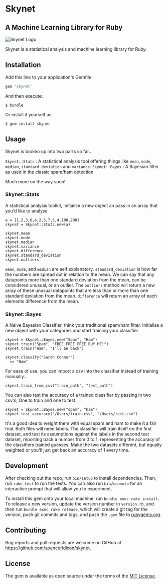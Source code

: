# Skynet
## A Machine Learning Library for Ruby

![Skynet Logo](https://theaviationist.com/wp-content/uploads/2013/03/Skynet.jpg)

Skynet is a statistical analysis and machine learning library for Ruby.

## Installation

Add this line to your application's Gemfile:

```ruby
gem 'skynet'
```

And then execute:

    $ bundle

Or install it yourself as:

    $ gem install skynet

## Usage

Skynet is broken up into two parts so far...

`Skynet::Stats` : A statistical analysis tool offering things like `mean`, `mode`, `median`, `standard_deviation` and `variance`.
`Skynet::Bayes` : A Bayesian filter as used in the classic spam/ham detection

Much more on the way soon!

### Skynet::Stats

A statistical analysis toolkit, initialise a new object an pass in an array that you'd like to analyse

```
a = [1,2,3,6,4,2,5,7,5,4,100,200]
skynet = Skynet::Stats.new(a)

skynet.mean
skynet.mode
skynet.median
skynet.variance
skynet.difference
skynet.standard_deviation
skynet.outliers
```

`mean`, `mode`, and `median` are self explanatory. `standard_deviation` is how far the numbers are spread out in relation to the mean. We can say that any datapoints more than one standard deviation from the mean, can be considered unusual, or an outlier. The `outliers` method will return a new array of these unusual datapoints that are less than or more than one standard deviation from the mean. `difference` will return an array of each elements difference from the mean.

### Skynet::Bayes

A Naive Bayesian Classifier, think your traditional spam/ham filter. Initialise a new object with your categories and start training your classifier

```
skynet = Skynet::Bayes.new("Spam", "Ham")
skynet.train("Spam", "FREE FREE FREE BUY ME!")
skynet.train("Ham", "I'll be back")

skynet.classify("Sarah Connor")
  => "Ham"
```
For ease of use, you can import a csv into the classifier instead of training manually...
```
skynet.train_from_csv("train_path", "test_path")
```
You can also test the accuracy of a trained classifier by passing in two csv's; One to train and one to test.

```
skynet = Skynet::Bayes.new("spam", "ham")
skynet.test_accuracy("/Users/train.csv", "/Users/test.csv")
```

It's a good idea to weight them with equal spam and ham to make it a fair trial. Both files will need labels. The classifier will train itself on the first dataset, and test its assumptions against the labels in the second test dataset, reporting back a number from 0 to 1, representing the accuracy of the classifiers trained guesses. Make the two datasets different, but equally weighted or you'll just get back an accuracy of 1 every time.

## Development

After checking out the repo, run `bin/setup` to install dependencies. Then, run `rake test` to run the tests. You can also run `bin/console` for an interactive prompt that will allow you to experiment.

To install this gem onto your local machine, run `bundle exec rake install`. To release a new version, update the version number in `version.rb`, and then run `bundle exec rake release`, which will create a git tag for the version, push git commits and tags, and push the `.gem` file to [rubygems.org](https://rubygems.org).

## Contributing

Bug reports and pull requests are welcome on GitHub at https://github.com/spencerldixon/skynet.


## License

The gem is available as open source under the terms of the [MIT License](http://opensource.org/licenses/MIT).

